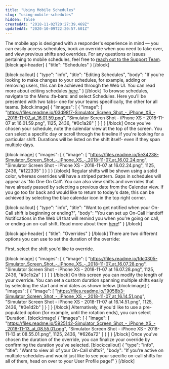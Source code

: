 ```yaml
---
title: "Using Mobile Schedules"
slug: "using-mobile-schedules"
hidden: false
createdAt: "2018-11-02T20:27:39.469Z"
updatedAt: "2020-10-09T22:20:57.601Z"
---
```

The mobile app is designed with a responder's experience in mind — you can easily access schedules, book an override when you need to take over, and view previous shifts and overrides. For any questions or issues pertaining to mobile schedules, feel free to [reach out to the Support Team](https://www.pagerduty.com/contact-us/).
[block:api-header]
{
  "title": "Schedules"
}
[/block]

[block:callout]
{
  "type": "info",
  "title": "Editing Schedules",
  "body": "If you're looking to make changes to your schedules, for example, adding or removing users, this can be achieved through the Web UI. You can read more about editing schedules [here](https://support.pagerduty.com/docs/editing-schedules)."
}
[/block]
To browse schedules, navigate to the Menu :fa-bars: and select Schedules. Here you'll be presented with two tabs- one for your teams specifically, the other for all teams. 
[block:image]
{
  "images": [
    {
      "image": [
        "https://files.readme.io/03d98f7-Simulator_Screen_Shot_-_iPhone_XS_-_2018-11-07_at_16.01.59.png",
        "Simulator Screen Shot - iPhone XS - 2018-11-07 at 16.01.59.png",
        1125,
        2436,
        "#0c1a28"
      ]
    }
  ]
}
[/block]
Once you've chosen your schedule, note the calendar view at the top of the screen. You can select a specific day or scroll through the timeline if you're looking for a particular shift. Durations will be listed on the shift itself- even if they span multiple days. 


[block:image]
{
  "images": [
    {
      "image": [
        "https://files.readme.io/5e34238-Simulator_Screen_Shot_-_iPhone_XS_-_2018-11-07_at_16.02.24.png",
        "Simulator Screen Shot - iPhone XS - 2018-11-07 at 16.02.24.png",
        1125,
        2436,
        "#122335"
      ]
    }
  ]
}
[/block]
Regular shifts will be shown using a solid color, whereas overrides will have a striped pattern. Gaps in schedules will appear as 'No One On Call'. You can also view shifts and overrides that have already passed by selecting a previous date from the Calendar view. If you go too far back and would like to return to today's date, this can be achieved by selecting the blue calendar icon in the top right corner. 


[block:callout]
{
  "type": "info",
  "title": "Want to get notified when your On-Call shift is beginning or ending?",
  "body": "You can set up On-Call Handoff Notifications in the Web UI that will remind you when you're going on call, or ending an on-call shift. Read more about them [here](https://www.pagerduty.com/blog/ochon-update/)!"
}
[/block]

[block:api-header]
{
  "title": "Overrides"
}
[/block]
There are two different options you can use to set the duration of the override:

First, select the shift you'd like to override. 

[block:image]
{
  "images": [
    {
      "image": [
        "https://files.readme.io/fdc0305-Simulator_Screen_Shot_-_iPhone_XS_-_2018-11-07_at_16.07.28.png",
        "Simulator Screen Shot - iPhone XS - 2018-11-07 at 16.07.28.png",
        1125,
        2436,
        "#0c1b2a"
      ]
    }
  ]
}
[/block]
On this screen you can modify the length of your override. You can set a custom duration spanning multiple shifts easily by selecting the start and end dates as shown below.
[block:image]
{
  "images": [
    {
      "image": [
        "https://files.readme.io/19058b3-Simulator_Screen_Shot_-_iPhone_XS_-_2018-11-07_at_16.14.51.png",
        "Simulator Screen Shot - iPhone XS - 2018-11-07 at 16.14.51.png",
        1125,
        2436,
        "#0e1d2b"
      ]
    }
  ]
}
[/block]
 Alternatively, if you'd like to use a pre-populated option (for example, until the rotation ends), you can select 'Duration'. 
[block:image]
{
  "images": [
    {
      "image": [
        "https://files.readme.io/5925142-Simulator_Screen_Shot_-_iPhone_XS_-_2018-11-13_at_08.55.01.png",
        "Simulator Screen Shot - iPhone XS - 2018-11-13 at 08.55.01.png",
        1125,
        2436,
        "#626a72"
      ]
    }
  ]
}
[/block]
Once you've chosen the duration of the override, you can finalize your override by confirming the duration you've selected. 
[block:callout]
{
  "type": "info",
  "title": "Want to view all of your On-Call shifts?",
  "body": "If you're active on multiple schedules and would just like to see your specific on-call shifts for all of them, head on over to your User Profile page!"
}
[/block]